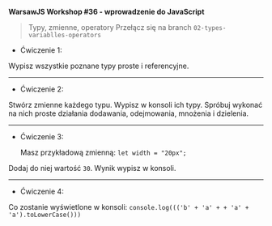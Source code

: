 **WarsawJS Workshop #36 - wprowadzenie do JavaScript**
> Typy, zmienne, operatory
Przełącz się na branch `02-types-variablles-operators`

- Ćwiczenie 1:

Wypisz wszystkie poznane typy proste i referencyjne. 

---

- Ćwiczenie 2:

Stwórz zmienne każdego typu. Wypisz w konsoli ich typy. Spróbuj wykonać na nich proste działania dodawania, odejmowania, mnożenia i dzielenia.

---

- Ćwiczenie 3:
  
  Masz przykładową zmienną:
`let width = "20px";`

Dodaj do niej wartość `30`. Wynik wypisz w konsoli.

---

- Ćwiczenie 4:

Co zostanie wyświetlone w konsoli:
`console.log((('b' + 'a' + + 'a' + 'a').toLowerCase()))`
